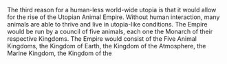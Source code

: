 The third reason for a human-less world-wide utopia is that it would allow for the rise of the Utopian Animal Empire. Without human interaction, many animals are able to thrive and live in utopia-like conditions. The Empire would be run by a council of five animals, each one the Monarch of their respective Kingdoms. The Empire would consist of the Five Animal Kingdoms, the Kingdom of Earth, the Kingdom of the Atmosphere, the Marine Kingdom, the Kingdom of the 